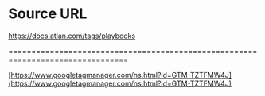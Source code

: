 # Source URL
https://docs.atlan.com/tags/playbooks

================================================================================

<!--
canonical: https://docs.atlan.com/tags/playbooks
link-alternate: https://docs.atlan.com/tags/playbooks
meta-docsearch:docusaurus_tag: doc_tag_doc_list
meta-docsearch:language: en
meta-docsearch:version: current
meta-docusaurus_locale: en
meta-docusaurus_tag: doc_tag_doc_list
meta-docusaurus_version: current
meta-generator: Docusaurus v3.8.1
meta-og-locale: en
meta-og-title: One doc tagged with "playbooks" | Atlan Documentation
meta-og-url: https://docs.atlan.com/tags/playbooks
meta-twitter:card: summary_large_image
meta-viewport: width=device-width,initial-scale=1
title: One doc tagged with "playbooks" | Atlan Documentation
-->

[https://www.googletagmanager.com/ns.html?id=GTM-TZTFMW4J](https://www.googletagmanager.com/ns.html?id=GTM-TZTFMW4J)

